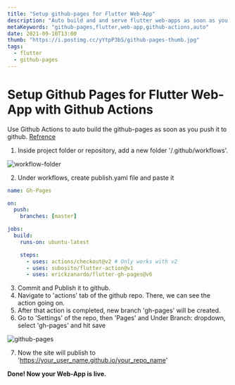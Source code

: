 ```yaml
---
title: "Setup github-pages for Flutter Web-App"
description: "Auto build and and serve flutter web-apps as soon as you commit and push them to github with github actions"
metaKeywords: "github-pages,flutter,web-app,github-actions,auto"
date: 2021-09-10T13:00
thumb: "https://i.postimg.cc/yYtpP3bS/github-pages-thumb.jpg"
tags:
  - flutter
  - github-pages
---
```

# Setup Github Pages for Flutter Web-App with Github Actions

Use Github Actions to auto build the github-pages as soon as you push it to github.
[Refrence](https://github.com/Roopaish/Ultimate-Flutter-App)

1. Inside project folder or repository, add a new folder '/.github/workflows'.

<img src='https://i.postimg.cc/FHcK1v6v/workflow-folder.png' alt='workflow-folder'/>

2. Under workflows, create publish.yaml file and paste it

```yaml
name: Gh-Pages

on:
  push:
    branches: [master]

jobs:
  build:
    runs-on: ubuntu-latest

    steps:
      - uses: actions/checkout@v2 # Only works with v2
      - uses: subosito/flutter-action@v1
      - uses: erickzanardo/flutter-gh-pages@v6
```

3. Commit and Publish it to github.
4. Navigate to 'actions' tab of the github repo. There, we can see the action going on.
5. After that action is completed, new branch 'gh-pages' will be created.
6. Go to 'Settings' of the repo, then 'Pages' and Under Branch: dropdown, select 'gh-pages' and hit save

<img src='https://i.postimg.cc/j50WXXDp/github-pages.png' alt='github-pages'/>

7. Now the site will publish to
   'https://your_user_name.github.io/your_repo_name'

**Done! Now your Web-App is live.**
